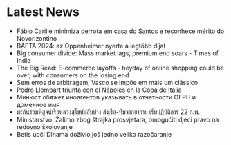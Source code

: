 # Latest News
-  Fábio Carille minimiza derrota em casa do Santos e reconhece mérito do Novorizontino
-  BAFTA 2024: az Oppenheimer nyerte a legtöbb díjat
-  Big consumer divide: Mass market lags, premium end soars - Times of India
-  The Big Read: E-commerce layoffs - heyday of online shopping could be over, with consumers on the losing end
-  Sem erros de arbitragem, Vasco se impõe em mais um clássico
-  Pedro Llompart triunfa con el Nápoles en la Copa de Italia
-  Минюст обяжет иноагентов указывать в отчетности ОГРН и доменное имя
-  มะกันร่วมพิสูจน์เรือหลวงสุโขทัยอับปาง ส่งเรือ-ทีมจากฮาวาย เริ่มปฏิบัติการ 22 ก.พ.
-  Ministarstvo: Žalimo zbog štrajka prosvjetara, omogućiti djeci pravo na redovno školovanje
-  Betis uoči Dinama doživio još jedno veliko razočaranje
